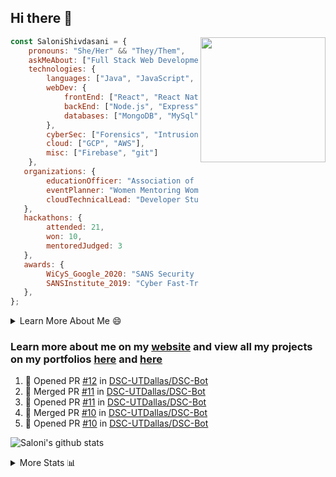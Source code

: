 ## Hi there 👋

<img align='right' src="https://storage.googleapis.com/saloni-shivdasani-resume/Saloni.png" width="200">

```javascript
const SaloniShivdasani = {
    pronouns: "She/Her" && "They/Them",
    askMeAbout: ["Full Stack Web Development", "Cloud Computing", "Cyber Security"],
    technologies: {
        languages: ["Java", "JavaScript", "SQL", "Python", "C++", "R"],
        webDev: {
            frontEnd: ["React", "React Native", "Electron"],
            backEnd: ["Node.js", "Express", "Flask"],
            databases: ["MongoDB", "MySql"],
        },
        cyberSec: ["Forensics", "Intrusion Detection", "Security Operations", "Network and Application Penetration Testing"],
        cloud: ["GCP", "AWS"],
        misc: ["Firebase", "git"]
    },
   organizations: {
        educationOfficer: "Association of Computer Machinery, UTD",
        eventPlanner: "Women Mentoring Women in Engineering, UTD",
        cloudTechnicalLead: "Developer Students Club, UTD"
   },
   hackathons: {
        attended: 21,
        won: 10,
        mentoredJudged: 3
   },
   awards: {
        WiCyS_Google_2020: "SANS Security Training Scholarship",
        SANSInstitute_2019: "Cyber Fast-Track Game Quarter-Finalist",
   },
};
```

<!--START_SECTION:table-->
<details>

<summary>Learn More About Me 😄 </summary>

I am a junior at The University of Texas at Dallas, and I am currently majoring in Software Engineering with a concentration in Information Assurance. I am interested and have experience in full stack development, cloud computing, and cybersecurity. I hope to find opportunities where I can gain exposure to algorithm and project design. My ultimate aim is to develop futuristic products for users because I am inspired by the impact of computing on society.

I have experience in full stack web development through my participation and awards in hackathons where I have learnt and used React, Node.js, Express, MongoDB, Flask, NLTK, and React Native along with GIT, GCP, and Firebase. Last semester, I was also responsible for backend development for a project at a local NGO where I created a REST API using Node.js, Express, MongoDB and SQL and hosted it on servers using GCP. 

From my coursework and local competitions, I have skills in algorithms and data structures in Java, database management using SQL and machine learning using Python and R. I have also been a quarter-finalist in a national cybersecurity completion hosted by the SANS institute.

I am also actively involved in campus organization where I am the cloud technical lead for Developer Student Club, Mentor and Education Officer for Association of Computing Machinery, event planner for Women Mentoring Women in Engineering and IT Committee member for IEEE.

</details>

<!--END_SECTION:table-->

### Learn more about me on my [website](https://www.saloni-shivdasani.codes) and view all my projects on my portfolios [here](https://www.saloni-shivdasani.codes/projects) and  [here](http://devpost.com/SaloniS)

<!--START_SECTION:activity-->
1. 💪 Opened PR [#12](https://github.com/DSC-UTDallas/DSC-Bot/pull/12) in [DSC-UTDallas/DSC-Bot](https://github.com/DSC-UTDallas/DSC-Bot)
2. 🎉 Merged PR [#11](https://github.com/DSC-UTDallas/DSC-Bot/pull/11) in [DSC-UTDallas/DSC-Bot](https://github.com/DSC-UTDallas/DSC-Bot)
3. 💪 Opened PR [#11](https://github.com/DSC-UTDallas/DSC-Bot/pull/11) in [DSC-UTDallas/DSC-Bot](https://github.com/DSC-UTDallas/DSC-Bot)
4. 🎉 Merged PR [#10](https://github.com/DSC-UTDallas/DSC-Bot/pull/10) in [DSC-UTDallas/DSC-Bot](https://github.com/DSC-UTDallas/DSC-Bot)
5. 💪 Opened PR [#10](https://github.com/DSC-UTDallas/DSC-Bot/pull/10) in [DSC-UTDallas/DSC-Bot](https://github.com/DSC-UTDallas/DSC-Bot)
<!--END_SECTION:activity-->

![Saloni's github stats](https://github-readme-stats.vercel.app/api?username=SaloniSS)

<!--START_SECTION:table-->
<details>

<summary>More Stats 📊 </summary>

<!--START_SECTION:waka-->
![Lines of code](https://img.shields.io/badge/From%20Hello%20World%20I%27ve%20Written-24.8%20million%20lines%20of%20code-blue)

**🐱 My Github Data** 

> 🏆 1,681 Contributions in the Year 2020
 > 
> 📦 527.8 kB Used in Github's Storage 
 > 
> 💼 Opted to Hire
 > 
> 📜 22 Public Repositories
 > 
> 🔑 17 Private Repositories 

**I'm a Night 🦉** 

```text
🌞 Morning    222 commits    ████░░░░░░░░░░░░░░░░░░░░░   18.33% 
🌆 Daytime    251 commits    █████░░░░░░░░░░░░░░░░░░░░   20.73% 
🌃 Evening    390 commits    ████████░░░░░░░░░░░░░░░░░   32.2% 
🌙 Night      348 commits    ███████░░░░░░░░░░░░░░░░░░   28.74%

```
📅 **I'm Most Productive on Saturday** 

```text
Monday       120 commits    ██░░░░░░░░░░░░░░░░░░░░░░░   9.91% 
Tuesday      82 commits     █░░░░░░░░░░░░░░░░░░░░░░░░   6.77% 
Wednesday    116 commits    ██░░░░░░░░░░░░░░░░░░░░░░░   9.58% 
Thursday     70 commits     █░░░░░░░░░░░░░░░░░░░░░░░░   5.78% 
Friday       150 commits    ███░░░░░░░░░░░░░░░░░░░░░░   12.39% 
Saturday     381 commits    ███████░░░░░░░░░░░░░░░░░░   31.46% 
Sunday       292 commits    ██████░░░░░░░░░░░░░░░░░░░   24.11%

```


📊 **This Week I Spent My Time On** 

```text
⌚︎ Time Zone: America/Chicago

💬 Programming Languages: 
JavaScript               1 hr 34 mins        ███████████████░░░░░░░░░░   61.69% 
Python                   28 mins             ████░░░░░░░░░░░░░░░░░░░░░   18.52% 
Text                     11 mins             ██░░░░░░░░░░░░░░░░░░░░░░░   7.69% 
HTML                     10 mins             █░░░░░░░░░░░░░░░░░░░░░░░░   6.98% 
JSON                     7 mins              █░░░░░░░░░░░░░░░░░░░░░░░░   5.1%

```

**I Mostly Code in JavaScript** 

```text
JavaScript               24 repos            █████████████░░░░░░░░░░░░   53.33% 
Java                     5 repos             ██░░░░░░░░░░░░░░░░░░░░░░░   11.11% 
TypeScript               5 repos             ██░░░░░░░░░░░░░░░░░░░░░░░   11.11% 
CSS                      3 repos             █░░░░░░░░░░░░░░░░░░░░░░░░   6.67% 
PHP                      2 repos             █░░░░░░░░░░░░░░░░░░░░░░░░   4.44%

```



<!--END_SECTION:waka-->

<!--END_SECTION:table-->

<!--
**SaloniSS/SaloniSS** is a ✨ _special_ ✨ repository because its `README.md` (this file) appears on your GitHub profile.

Here are some ideas to get you started:

- 🔭 I’m currently working on ...
- 🌱 I’m currently learning ...
- 👯 I’m looking to collaborate on ...
- 🤔 I’m looking for help with ...
- 💬 Ask me about ...
- 📫 How to reach me: ...
- 😄 Pronouns: ...
- ⚡ Fun fact: ...
-->
